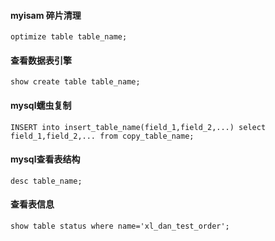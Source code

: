 
#### myisam 碎片清理
```
optimize table table_name;

```
#### 查看数据表引擎
```
show create table table_name;

```
#### mysql蠕虫复制
```
INSERT into insert_table_name(field_1,field_2,...) select field_1,field_2,... from copy_table_name; 

```
#### mysql查看表结构
```
desc table_name;

```

####  查看表信息

```
show table status where name='xl_dan_test_order';

```